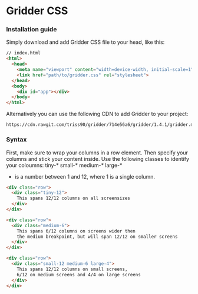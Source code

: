 # Gridder CSS


### Installation guide
Simply download and add Gridder CSS file to your head, like this:

```html
// index.html
<html>
  <head>
    <meta name="viewport" content="width=device-width, initial-scale=1">
    <link href="path/to/gridder.css" rel="stylesheet">
  </head>
  <body>
    <div id="app"></div>
  </body>
</html>
```

Alternatively you can use the following CDN to add Gridder to your project:
```
https://cdn.rawgit.com/triss90/gridder/714e56a6/gridder/1.4.1/gridder.min.css
```


### Syntax
First, make sure to wrap your columns in a row element. Then specify your columns and stick your content inside. Use the following classes to identify your coloumns: tiny-* small-* medium-* large-*

* is a number between 1 and 12, where 1 is a single column.

```html
<div class="row">
  <div class="tiny-12">
    This spans 12/12 columns on all screensizes
  </div>
</div>

<div class="row">
  <div class="medium-6">
    This spans 6/12 columns on screens wider then
    the medium breakpoint, but will span 12/12 on smaller screens
  </div>
</div>

<div class="row">
  <div class="small-12 medium-6 large-4">
    This spans 12/12 columns on small screens,
    6/12 on medium screens and 4/4 on large screens
  </div>
</div>
```
